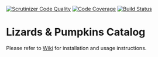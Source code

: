 [![Scrutinizer Code Quality](https://scrutinizer-ci.com/g/lizards-and-pumpkins/catalog/badges/quality-score.png?b=master)](https://scrutinizer-ci.com/g/lizards-and-pumpkins/catalog/?branch=master) [![Code Coverage](https://scrutinizer-ci.com/g/lizards-and-pumpkins/catalog/badges/coverage.png?b=master)](https://scrutinizer-ci.com/g/lizards-and-pumpkins/catalog/?branch=master) [![Build Status](https://scrutinizer-ci.com/g/lizards-and-pumpkins/catalog/badges/build.png?b=master)](https://scrutinizer-ci.com/g/lizards-and-pumpkins/catalog/build-status/master)

# Lizards & Pumpkins Catalog

Please refer to [Wiki](https://github.com/lizards-and-pumpkins/catalog/wiki/) for installation and usage instructions.
